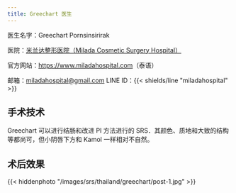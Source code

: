 ```yaml
---
title: Greechart 医生
---
```


医生名字：Greechart Pornsinsirirak

医院：[米兰达整形医院（Milada Cosmetic Surgery Hospital）](https://g.page/milada_hospital)

官方网站：<https://www.miladahospital.com>（泰语）

邮箱：<miladahospital@gmail.com>
LINE ID：{{< shields/line "miladahospital" >}}

<!-- 没找到出处 -->
<!-- 中文热线：{{< telephone "+66 89-794-0811" >}} -->
<!-- <china_info@miladahospital.com> -->
<!-- 官方网站的微信是个纯贴图，就离谱 -->
<!-- 微信：{{< shields/wechat "Milada0897940811" >}} -->

## 手术技术

Greechart 可以进行结肠和改进 PI 方法进行的 SRS．其颜色、质地和大致的结构等都尚可，但小阴唇下方和 Kamol 一样相对不自然。

## 术后效果

{{< hiddenphoto "/images/srs/thailand/greechart/post-1.jpg" >}}
